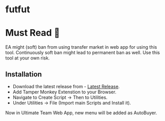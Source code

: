 # futfut

# Must Read :no_entry_sign:

EA might (soft) ban from using transfer market in web app for using this tool. Continuously soft ban might lead to permanent ban as well.
Use this tool at your own risk.

## Installation

- Download the latest release from - [Latest Release](https://github.com/pangpond/futfut/releases/).
- Add Tamper Monkey Extenstion to your Browser.
- Navigate to Create Script -> Then to Utilities.
- Under Utilities -> File (Import main Scripts and Install it).

Now in Ultimate Team Web App, new menu will be added as AutoBuyer.
